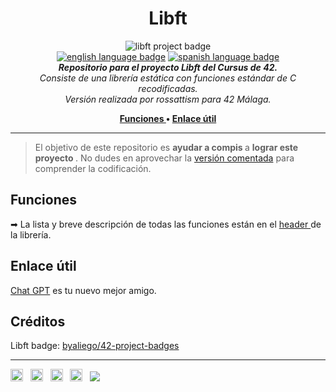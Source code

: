 <h1 align="center"> Libft</h1>

<p align="center">
<img src="https://github.com/byaliego/42-project-badges/blob/main/badges/libftn.png?raw=true" alt="libft project badge" /> <br />
<a href="https://github.com/rossattism/Libft/blob/master/README.md"> <img src="https://img.shields.io/badge/lang-en-purple" alt="english language badge"></a> 
<a href="https://github.com/rossattism/Libft/blob/master/README.es.md"> <img src="https://img.shields.io/badge/lang-es-purple" alt="spanish language badge"></a> <br />
<i> <b> Repositorio para el proyecto Libft del Cursus de 42.</b> <br />
Consiste de una librería estática con funciones estándar de C recodificadas. <br />
Versión realizada por rossattism para 42 Málaga. </i>
</p>
<p align="center"> <b>
<a href="https://github.com/rossattism/42Cursus.Libft/blob/main/README.es.md#funciones"> Funciones </a>  • 
<a href="https://github.com/rossattism/42Cursus.Libft/blob/main/README.es.md#enlaces-%C3%BAtiles"> Enlace útil </a>
</p> </b>
<hr>

> El objetivo de este repositorio es <b> ayudar a compis </b> a <b> lograr este proyecto </b>. No dudes en aprovechar la <a href="https://github.com/rossattism/42Cursus.Libft/tree/main/libft_comentado">versión comentada</a> para comprender la codificación.

## Funciones
➡ La lista y breve descripción de todas las funciones están en el <a href="https://github.com/rossattism/42.Libft/blob/main/libft/libft.h"> header </a> de la librería. <br>

## Enlace útil 
<a href="https://chat.openai.com/chat">Chat GPT</a> es tu nuevo mejor amigo.

## Créditos
Libft badge: <a href="https://github.com/byaliego/42-project-badges"> byaliego/42-project-badges </a>

<hr>
<a href="https://www.linkedin.com/in/rossattism/"><img src="https://github.com/gauravghongde/social-icons/blob/master/PNG/Black/LinkedIN_black.png?raw=true" alt="Linkedin Logo" style="width: 20px; height: 20px" /></a> &nbsp;
<a href="https://github.com/rossattism"><img src="https://github.com/gauravghongde/social-icons/blob/master/PNG/Black/Github_black.png?raw=true" alt="GitHub logo" style="width: 20px; height: 20px" /></a> &nbsp;
<a href="https://open.spotify.com/user/21bih47uzlxunyyi4gbbvyvty"><img src="https://github.com/gauravghongde/social-icons/blob/master/PNG/Black/Spotify_black.png?raw=true" alt="Spotify logo" style="width: 20px; height: 20px" /></a> &nbsp;
<a href="mailto:rossattism@gmail.com"><img src="https://github.com/gauravghongde/social-icons/blob/master/PNG/Black/Gmail_black.png?raw=true" alt="GMAIL logo" style="width: 20px; height: 20px" /></a> &nbsp;
<a href="https://shields.io/"><img src="https://img.shields.io/badge/Made with-♥-black" /></a>
